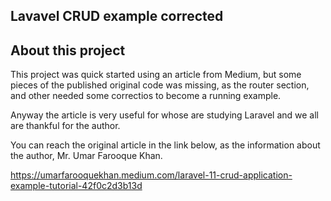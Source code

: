 ## Lavavel CRUD example corrected

## About this project

This project was quick started using an article from Medium, but some pieces of the published original code was missing, as the router section, and other needed some correctios to become a running example.

Anyway the article is very useful for whose are studying Laravel and we all are thankful for the author.

You can reach the original article in the link below, as the information about the author, Mr. Umar Farooque Khan.

https://umarfarooquekhan.medium.com/laravel-11-crud-application-example-tutorial-42f0c2d3b13d

